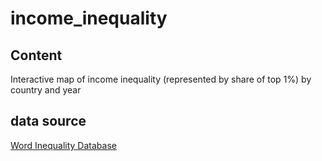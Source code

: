 # income_inequality

## Content

Interactive map of income inequality (represented by share of top 1%) by country and year

## data source

[Word Inequality Database](https://wid.world/fr/monde/#sptinc_p99p100_z/US;FR;DE;CN;ZA;GB;WO/last/eu/k/p/yearly/s/false/5.64/30/curve/false/country)

